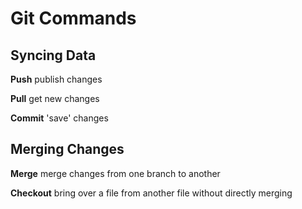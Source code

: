 # Git Commands 

## Syncing Data

**Push** publish changes

**Pull** get new changes

**Commit** 'save' changes

## Merging Changes

**Merge** merge changes from one branch to another

**Checkout** bring over a file from another file without directly merging

